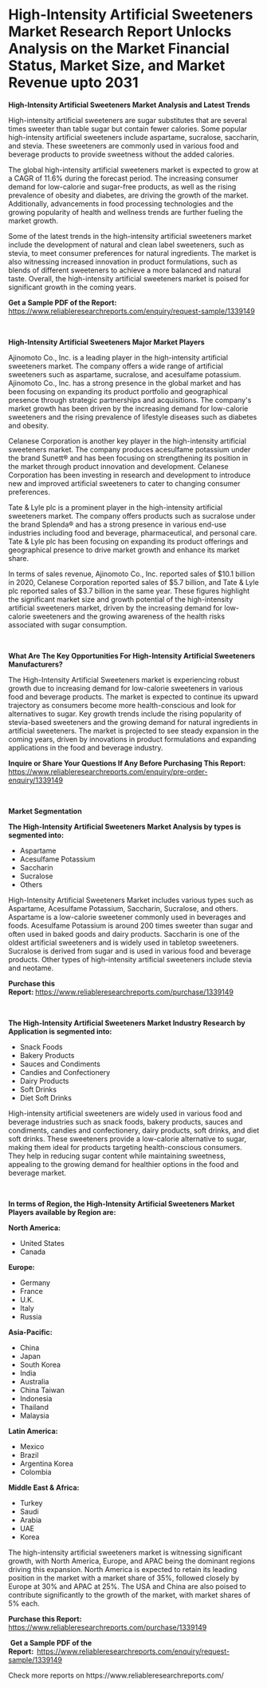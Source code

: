 <p><h1>High-Intensity Artificial Sweeteners Market Research Report Unlocks Analysis on the Market Financial Status, Market Size, and Market Revenue upto 2031</h1></p><p><strong>High-Intensity Artificial Sweeteners Market Analysis and Latest Trends</strong></p>
<p><p>High-intensity artificial sweeteners are sugar substitutes that are several times sweeter than table sugar but contain fewer calories. Some popular high-intensity artificial sweeteners include aspartame, sucralose, saccharin, and stevia. These sweeteners are commonly used in various food and beverage products to provide sweetness without the added calories.</p><p>The global high-intensity artificial sweeteners market is expected to grow at a CAGR of 11.6% during the forecast period. The increasing consumer demand for low-calorie and sugar-free products, as well as the rising prevalence of obesity and diabetes, are driving the growth of the market. Additionally, advancements in food processing technologies and the growing popularity of health and wellness trends are further fueling the market growth.</p><p>Some of the latest trends in the high-intensity artificial sweeteners market include the development of natural and clean label sweeteners, such as stevia, to meet consumer preferences for natural ingredients. The market is also witnessing increased innovation in product formulations, such as blends of different sweeteners to achieve a more balanced and natural taste. Overall, the high-intensity artificial sweeteners market is poised for significant growth in the coming years.</p></p>
<p><strong>Get a Sample PDF of the Report:&nbsp;</strong> <a href="https://www.reliableresearchreports.com/enquiry/request-sample/1339149">https://www.reliableresearchreports.com/enquiry/request-sample/1339149</a></p>
<p>&nbsp;</p>
<p><strong>High-Intensity Artificial Sweeteners Major Market Players</strong></p>
<p><p>Ajinomoto Co., Inc. is a leading player in the high-intensity artificial sweeteners market. The company offers a wide range of artificial sweeteners such as aspartame, sucralose, and acesulfame potassium. Ajinomoto Co., Inc. has a strong presence in the global market and has been focusing on expanding its product portfolio and geographical presence through strategic partnerships and acquisitions. The company's market growth has been driven by the increasing demand for low-calorie sweeteners and the rising prevalence of lifestyle diseases such as diabetes and obesity.</p><p>Celanese Corporation is another key player in the high-intensity artificial sweeteners market. The company produces acesulfame potassium under the brand Sunett® and has been focusing on strengthening its position in the market through product innovation and development. Celanese Corporation has been investing in research and development to introduce new and improved artificial sweeteners to cater to changing consumer preferences.</p><p>Tate & Lyle plc is a prominent player in the high-intensity artificial sweeteners market. The company offers products such as sucralose under the brand Splenda® and has a strong presence in various end-use industries including food and beverage, pharmaceutical, and personal care. Tate & Lyle plc has been focusing on expanding its product offerings and geographical presence to drive market growth and enhance its market share.</p><p>In terms of sales revenue, Ajinomoto Co., Inc. reported sales of $10.1 billion in 2020, Celanese Corporation reported sales of $5.7 billion, and Tate & Lyle plc reported sales of $3.7 billion in the same year. These figures highlight the significant market size and growth potential of the high-intensity artificial sweeteners market, driven by the increasing demand for low-calorie sweeteners and the growing awareness of the health risks associated with sugar consumption.</p></p>
<p>&nbsp;</p>
<p><strong>What Are The Key Opportunities For High-Intensity Artificial Sweeteners Manufacturers?</strong></p>
<p><p>The High-Intensity Artificial Sweeteners market is experiencing robust growth due to increasing demand for low-calorie sweeteners in various food and beverage products. The market is expected to continue its upward trajectory as consumers become more health-conscious and look for alternatives to sugar. Key growth trends include the rising popularity of stevia-based sweeteners and the growing demand for natural ingredients in artificial sweeteners. The market is projected to see steady expansion in the coming years, driven by innovations in product formulations and expanding applications in the food and beverage industry.</p></p>
<p><strong>Inquire or Share Your Questions If Any Before Purchasing This Report:</strong> <a href="https://www.reliableresearchreports.com/enquiry/pre-order-enquiry/1339149">https://www.reliableresearchreports.com/enquiry/pre-order-enquiry/1339149</a></p>
<p>&nbsp;</p>
<p><strong>Market Segmentation</strong></p>
<p><strong>The High-Intensity Artificial Sweeteners Market Analysis by types is segmented into:</strong></p>
<p><ul><li>Aspartame</li><li>Acesulfame Potassium</li><li>Saccharin</li><li>Sucralose</li><li>Others</li></ul></p>
<p><p>High-Intensity Artificial Sweeteners Market includes various types such as Aspartame, Acesulfame Potassium, Saccharin, Sucralose, and others. Aspartame is a low-calorie sweetener commonly used in beverages and foods. Acesulfame Potassium is around 200 times sweeter than sugar and often used in baked goods and dairy products. Saccharin is one of the oldest artificial sweeteners and is widely used in tabletop sweeteners. Sucralose is derived from sugar and is used in various food and beverage products. Other types of high-intensity artificial sweeteners include stevia and neotame.</p></p>
<p><strong>Purchase this Report:&nbsp;</strong><a href="https://www.reliableresearchreports.com/purchase/1339149">https://www.reliableresearchreports.com/purchase/1339149</a></p>
<p>&nbsp;</p>
<p><strong>The High-Intensity Artificial Sweeteners Market Industry Research by Application is segmented into:</strong></p>
<p><ul><li>Snack Foods</li><li>Bakery Products</li><li>Sauces and Condiments</li><li>Candies and Confectionery</li><li>Dairy Products</li><li>Soft Drinks</li><li>Diet Soft Drinks</li></ul></p>
<p><p>High-intensity artificial sweeteners are widely used in various food and beverage industries such as snack foods, bakery products, sauces and condiments, candies and confectionery, dairy products, soft drinks, and diet soft drinks. These sweeteners provide a low-calorie alternative to sugar, making them ideal for products targeting health-conscious consumers. They help in reducing sugar content while maintaining sweetness, appealing to the growing demand for healthier options in the food and beverage market.</p></p>
<p>&nbsp;</p>
<p><strong>In terms of Region, the High-Intensity Artificial Sweeteners Market Players available by Region are:</strong></p>
<p>
    <p> <strong> North America: </strong>
        <ul>
            <li>United States</li>
            <li>Canada</li>
        </ul>
        </p> 
    <p> <strong> Europe: </strong>
        <ul>
            <li>Germany</li>
            <li>France</li>
            <li>U.K.</li>
            <li>Italy</li>
            <li>Russia</li>
        </ul>
        </p> 
    <p> <strong> Asia-Pacific: </strong>
        <ul>
            <li>China</li>
            <li>Japan</li>
            <li>South Korea</li>
            <li>India</li>
            <li>Australia</li>
            <li>China Taiwan</li>
            <li>Indonesia</li>
            <li>Thailand</li>
            <li>Malaysia</li>
        </ul>
        </p> 
    <p> <strong> Latin America: </strong>
        <ul>
            <li>Mexico</li>
            <li>Brazil</li>
            <li>Argentina Korea</li>
            <li>Colombia</li>
        </ul>
        </p> 
    <p> <strong> Middle East & Africa: </strong>
        <ul>
            <li>Turkey</li>
            <li>Saudi</li>
            <li>Arabia</li>
            <li>UAE</li>
            <li>Korea</li>
        </ul>
    </p>
    </p>
<p><p>The high-intensity artificial sweeteners market is witnessing significant growth, with North America, Europe, and APAC being the dominant regions driving this expansion. North America is expected to retain its leading position in the market with a market share of 35%, followed closely by Europe at 30% and APAC at 25%. The USA and China are also poised to contribute significantly to the growth of the market, with market shares of 5% each.</p></p>
<p><strong>Purchase this Report: </strong><a href="https://www.reliableresearchreports.com/purchase/1339149">https://www.reliableresearchreports.com/purchase/1339149</a></p>
<p>&nbsp;<strong>Get a Sample PDF of the Report:&nbsp;&nbsp;</strong><a href="https://www.reliableresearchreports.com/enquiry/request-sample/1339149">https://www.reliableresearchreports.com/enquiry/request-sample/1339149</a></p>
<p><strong></strong></p>
<p>Check more reports on https://www.reliableresearchreports.com/</p>